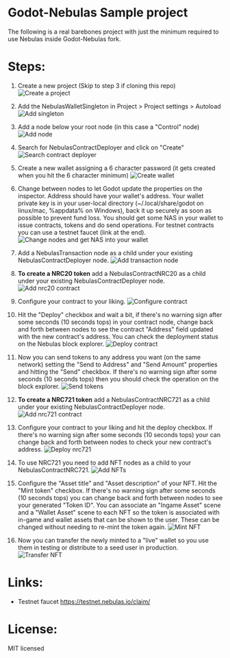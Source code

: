 Godot-Nebulas Sample project
=========

The following is a real barebones project with just the minimum required to use
Nebulas inside Godot-Nebulas fork.

Steps:
==

1. Create a new project (Skip to step 3 if cloning this repo)
![Create a project](/tutimg/001-create-project.png "Create a project")

2. Add the NebulasWalletSingleton in Project > Project settings > Autoload
![Add singleton](/tutimg/002-add-singleton.png "Add singleton")

3. Add a node below your root node (in this case a "Control" node)
![Add node](/tutimg/003-add-node.png "Add node")

4. Search for NebulasContractDeployer and click on "Create"
![Search contract deployer](/tutimg/004-contract-deployer.png "Search contract deployer")

5. Create a new wallet assigning a 6 character password (it gets created when you hit the 6 character minimum)
![Create wallet](/tutimg/005-set-password.png "Create wallet")

6. Change between nodes to let Godot update the properties on the inspector. Address should have your wallet's address. Your wallet private key is in your user-local directory (~/.local/share/godot on linux/mac, %appdata% on Windows), back it up securely as soon as possible to prevent fund loss. You should get some NAS in your wallet to issue contracts, tokens and do send operations. For testnet contracts you can use a testnet faucet (link at the end).
![Change nodes and get NAS into your wallet](/tutimg/006-change-backandforth-to-update.png "Change nodes and get NAS into your wallet")

7. Add a NebulasTransaction node as a child under your existing NebulasContractDeployer node.
![Add transaction node](/tutimg/007-add-transaction-object.png "Add transaction node")

8. **To create a NRC20 token** add a NebulasContractNRC20 as a child under your existing NebulasContractDeployer node.
![Add nrc20 contract](/tutimg/008-create-nrc20.png "Add nrc20 contract")

9. Configure your contract to your liking.
![Configure contract](/tutimg/009-setup-your-token.png "Configure contract")

10. Hit the "Deploy" checkbox and wait a bit, if there's no warning sign after some seconds (10 seconds tops) in your contract node, change back and forth between nodes to see the contract "Address" field updated with the new contract's address. You can check the deployment status on the Nebulas block explorer.
![Deploy contract](/tutimg/010-deploy-nrc20.png "Deploy contract")

11. Now you can send tokens to any address you want (on the same network) setting the "Send to Address" and "Send Amount" properties and hitting the "Send" checkbox. If there's no warning sign after some seconds (10 seconds tops) then you should check the operation on the block explorer.
![Send tokens](/tutimg/011-send-nrc20.png "Send tokens")

12. **To create a NRC721 token** add a NebulasContractNRC721 as a child under your existing NebulasContractDeployer node.
![Add nrc721 contract](/tutimg/012-create-nrc721.png "Add nrc721 contract")

13. Configure your contract to your liking and hit the deploy checkbox. If there's no warning sign after some seconds (10 seconds tops) your can change back and forth between nodes to check your new contract's address.
![Deploy nrc721](/tutimg/013-deploy-nrc721.png "Deploy nrc721")

14. To use NRC721 you need to add NFT nodes as a child to your NebulasContractNRC721.
![Add NFTs](/tutimg/014-add-nfts.png "Add NFTs")

15. Configure the "Asset title" and "Asset description" of your NFT. Hit the "Mint token" checkbox. If there's no warning sign after some seconds (10 seconds tops) you can change back and forth between nodes to see your generated "Token ID". You can associate an "Ingame Asset" scene and a "Wallet Asset" scene to each NFT so the token is associated with in-game and wallet assets that can be shown to the user. These can be changed without needing to re-mint the token again.
![Mint NFT](/tutimg/015-mint-nfts.png "Mint NFT")

16. Now you can transfer the newly minted to a "live" wallet so you use them in testing or distribute to a seed user in production.
![Transfer NFT](/tutimg/016-transfer-nfts.png "Transfer NFT")

Links:
==

- Testnet faucet https://testnet.nebulas.io/claim/

License:
==

MIT licensed
